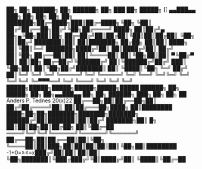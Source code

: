  ██╗ ██╗  ██████╗  ██╗ ██████╗ ██╗  ███  ██╗ █████╗     []    ▄▄███▄▄    ███╗   ██╗ ██╗      ██╗  ██╗
███████╗██╔═████╗███║██╔═████╗╚██╗  ╚██║ ██╔╝██╔══██╗██╔╝╚██╗██╔════╝    ████╗  ██║██╔╝▄ ██╗▄╚██╗███║██╗
██╔═██╔╝██║██╔██║╚██║██║██╔██║ ╚██╗  ██║██╔╝ ███████║██║  ██║███████╗    ██╔██╗ ██║██║  ████╗ ██║╚██║╚═╝
███████╗████╔╝██║ ██║████╔╝██║ ██╔╝  ██║╚██╗ ██╔══██║██║  ██║╚════██║    ██║╚██╗██║██║ ▀╚██╔▀ ██║ ██║██╗
██╔═██╔╝╚██████╔╝ ██║╚██████╔╝██╔╝  ███║ ╚██╗██║  ██║╚██╗██╔╝███████║    ██║ ╚████║╚██╗  ╚═╝ ██╔╝ ██║╚═╝
╚═╝ ╚═╝  ╚═════╝  ╚═╝ ╚═════╝ ╚═╝   ╚══╝  ╚═╝╚═╝  ╚═╝ ╚═╝╚═╝ ╚═▀▀▀══╝    ╚═╝  ╚═══╝ ╚═╝      ╚═╝  ╚═╝   
█████╗█████╗█████╗█████╗█████╗█████ ██████╗ ██╗ █████╗ ██╗  ██╗▄▄███▄▄·██╗    ██╗ ██████╗ ███╗   ██╗ ██╗ ██
Anders P. Tednes 20(x)22            ██╔══██╗██║██╔══██╗██║ ██╔╝██╔════╝██║    ██║██╔═══██╗████╗  ██║████████
████╗██╗██╗███████╗███████╗███████╗ ██████╔╝██║███████║██║██╔╝ ███████╗██║ █╗ ██║██║██╗██║██╔██╗ ██║╚██╔═██
════╝╚═╝╚═╝╚══════╝╚══════╝╚══════╝ ██╔══██╗██║██╔══██║██║╚██╗ ╚════██║██║███╗██║██║██║██║██║╚██╗██║████████
                              -1+0=≥≤=x███╔╝██║██║  ██║██║ ╚██╗███████║╚███╔███╔╝╚█║████╔╝██║ ╚████║╚██╔═██
